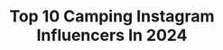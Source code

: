 ---
title: Top 10 Camping Instagram Influencers In 2024
description: >-
  Find top camping Instagram influencers in 2024. Most popular hashtags: #outdooradventures #camping #hiking.
platform: Instagram
hits: 5493
text_top: Analyze the most popular Instagram influencers on inBeat.
text_bottom: Our database has 5493 Instagram influencers like this for you to connect with.
profiles:
  - username: "camping"
    fullname: >-
      Camping | Travel | Adventure
    bio: >-
      ⛺️Enjoy the Journey ⛺️ Adventure | Travel | Nature | Camping | Outdoors • DM to be featured
    location: ""
    followers: 81148
    engagement: 49
    commentsToLikes: 0.041293
    id: ck5c25dd3wksv0i11dv1556pn
    verified: false
    hashtags: "#sunset, #wildlife, #adventureawaits, #wanderlust"
  - username: "she.roams.wild"
    fullname: >-
      alexandria ☼ travel + outdoor adventure
    bio: >-
      just a truck camping gal & her dog 🌈🌲🥾🌱 road life | slow living | adventure
    location: "United States"
    followers: 21454
    engagement: 1917
    commentsToLikes: 0.054636
    id: cleigyv2czqrr0j087zjytel2
    verified: false
    hashtags: "#truckcamper, #travelmore, #truckcamperlife, #truckcamping"
  - username: "adventureswiththehills"
    fullname: >-
      The Hills | Outdoor Adventure Family • Ontario 🇨🇦
    bio: >-
      Charlene & Graham 🏕🥾🧗🏻‍♀️🛶 Helping families adventure outdoors together! Hiking • Camping • Travel Sharing destinations around Ontario!
    location: "Canada"
    followers: 32157
    engagement: 1222
    commentsToLikes: 0.081784
    id: ckaow6g577mb30i78ut6l8gmv
    verified: false
    hashtags: "#ontarioparks, #exploreontario, #ottawaontario, #discoveron"
  - username: "lollythewhippet"
    fullname: >-
      Lolly, Elisa & Sam | Adventures with tails
    bio: >-
      Two thirty-somethings and a whippet 👋 ⛰ Dog-friendly adventures & stays ⛺️ Camping & travel 📷 Photography & lifestyle lollythewhippet@outlook.com
    location: "United Kingdom"
    followers: 42758
    engagement: 598
    commentsToLikes: 0.016967
    id: ck0vyzzzu6m6v0i19uieuwo1u
    verified: false
    hashtags: "#lifewithadog, #galgo, #adventureswithdogs, #levriero"
  - username: "fuelforthesole"
    fullname: >-
      𝐌𝐞𝐚𝐠𝐚𝐧 𝐒𝐦𝐢𝐭𝐡 & 𝐀𝐧𝐝𝐲 𝐉𝐚𝐟𝐟𝐫𝐚𝐲 ⋙ outdoor adventure travel
    bio: >-
      🌲Outdoor Obsessed Adventure Couple 🇨🇦 Showing you the best of BC, Canada! Travel ↟ Hiking ↟ Camping ↟ Road Trips 👇FREE Reels guide, email, blog👇
    location: "Canada"
    followers: 88845
    engagement: 740
    commentsToLikes: 0.129389
    id: ckpn0txkh3n0t0j23t67erjvr
    verified: false
    hashtags: "#travelcouple, #outdooradventures, #canadatravel, #pnwdiscovered"
  - username: "andbeyond_kelly"
    fullname: >-
      Kelly Watson | Outdoor Adventure + Nature Travel
    bio: >-
      ✨ Inspiring you to get outside ⛰️ & Live a life beyond your comfort zone! 🌿 Nature ↟ Hiking ↟ Camping ↟ National Parks 👇🏻 Shop my fav outdoor gear
    location: "United States"
    followers: 13493
    engagement: 582
    commentsToLikes: 0.180346
    id: clpb5vm6k8k620k08hjvyc0rp
    verified: false
    hashtags: "#floridaoutdoors, #womenoutside, #adventuretravel, #outdoorsy"
  - username: "bilianabg"
    fullname: >-
      Biliana 🏕🌲📷✨️
    bio: >-
      Hiking, camping, granola-ing through life 🇨🇦 Ontario Life's better outside Strangers to Friends - @outdoorsyfriends hello@bilianagortchova.com
    location: "Canada"
    followers: 5146
    engagement: 770
    commentsToLikes: 0.316500
    id: ck8t0dn6nrpt20j78a1gf7aua
    verified: false
    hashtags: "#campingtrip, #ontario, #algonquin, #outdooradventures"
  - username: "trailsofroo"
    fullname: >-
      EMILY & JOSH  🌲 Hike + Camp + Adventure
    bio: >-
      Hiking, camping, road-tripping, backcountry explorin’ with our pup Roo📍Vancouver Island trailsofroo@gmail.com
    location: "Canada"
    followers: 16875
    engagement: 2861
    commentsToLikes: 0.068203
    id: cljlqi26rgqdb0j082sts1d4w
    verified: false
    hashtags: "#britishcolumbia, #pnw, #hikebc, #explorebc"
  - username: "gothbabemusic"
    fullname: >-
      Goth Babe
    bio: >-
      Griff | Camping my life away🌲 @protectourwinters @conservationlands @projectzero @juneshineco
    location: "United States"
    followers: 135900
    engagement: 948
    commentsToLikes: 0.012308
    id: ck5bzzfo8s4wn0i11rfyu6uo9
    verified: true
    hashtags: ""
  - username: "shauno4wd"
    fullname: >-
      Shaun Whale
    bio: >-
      4WDing, fishing and camping is life. Owner/presenter of @4wd247 and have an obsession with old Landcruisers. Nice to meet me!
    location: "Australia"
    followers: 299730
    engagement: 474
    commentsToLikes: 0.005501
    id: ck14j7u9iizj20i197fqgqxah
    verified: false
    hashtags: "#landcruiser, #sootymk2, #80series, #4wd247"
---